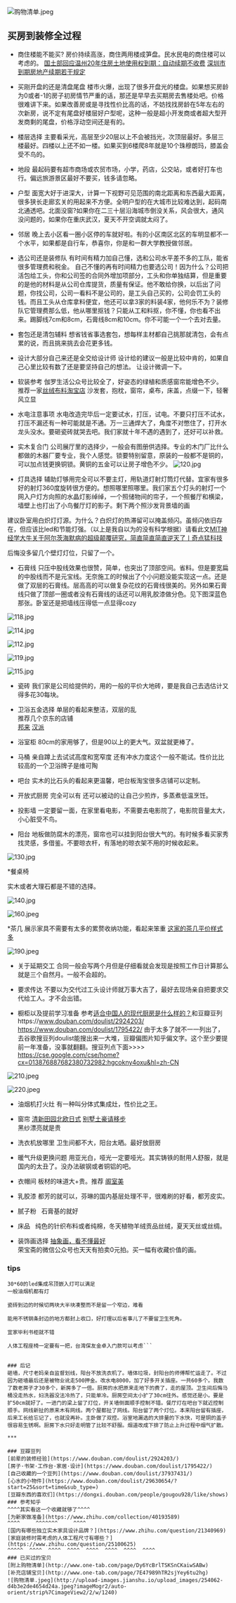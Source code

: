 ![购物清单.jpeg](http://upload-images.jianshu.io/upload_images/254062-c942b76776e42ae7.jpeg?imageMogr2/auto-orient/strip%7CimageView2/2/w/1240)
## **买房到装修全过程**

* 商住楼能不能买?
房价持续高涨，商住两用楼成笋盘。民水民电的商住楼可以考虑的。
[国土部回应温州20年住房土地使用权到期：自动续期不收费](http://www.yicai.com/news/5189858.html)
[深圳市到期房地产续期若干规定](http://www.docin.com/p-12361447.html)

* 买刚开盘的还是清盘尾盘
楼市火爆，出现了很多开盘光的楼盘。如果想买房龄为0或者-1的房子初房情节严重的话，那还是早早去买期房去售楼处吧。价格很难讲下来。如果改善房或是寻找性价比高的话，不妨找找房龄在5年左右的次新房，说不定有尾盘好楼层好户型呢，这种一般是超小开发商或者超大型开发商剩的尾盘，价格浮动空间还是有的。

* 楼层选择
主要看采光，高层至少20层以上不会被挡光，次顶层最好。多层三楼最好。四楼以上还不如一楼。如果买到6楼爬8年就是10个珠穆朗玛，膝盖会受不鸟的。


* 地段
最起码要有超市商场或农贸市场，小学，药店，公交站，或者好打车也行。偏远旅游景区最好不要买，钱多请忽略。

* 户型
面宽大好于进深大，计算一下视野可见范围的南北距离和东西最大距离，很多狭长走廊玄关的用起来不方便。全明户型的在大城市比较难达到，起码南北通透吧。北面没窗?如果你在二三十层沿海城市倒没关系，风会很大，通风没问题的，如果你在重庆武汉，夏天不开空调就太闷了。

* 邻居
晚上去小区看一圈小区停的车就好啦。有的小区南区北区的车明显都不一个水平，如果都是自行车，恭喜你，你是和一群大学教授做邻居。

* 选公司还是装修队
有时间有精力加自己懂，选和公司水平差不多的工队，能省很多管理费和税金。
自己不懂的再有时间精力也要选公司！因为什么？公司把活包给工头，你和公司签的合同外增加项部分，工头和你单独结算，但是重要的是他的材料是从公司仓库提货，质量有保证。他不敢给你换，以后出了问题，你找公司，公司一看料不是公司的，是工头自己买的，公司会罚工头的钱。而且工头从仓库拿料便宜，他还可以拿3家的料装4家，他何乐不为？装修队它管理费那么低，他从哪里抠钱？只能从工和料抠，你不懂，你也看不出来。踢脚线7cm和8cm，石膏线8cm和10cm。你不可能一个一个去对去量。

* 套包还是清包辅料
想省钱省事选套包，想每样主材都自己挑那就清包，会有点累的说，而且挑来挑去会花更多钱。

* 设计大部分自己来还是全交给设计师
设计给的建议一般是比较中肯的，如果自己心里比较有数了还是要坚持自己的想法。
让设计微调一下。

* 软装参考
伽罗生活公众号比较全了，好姿态的绿植和质感窗帘能增色不少。
推荐一家[丝绒布料淘宝店](https://shop108540076.taobao.com/shop/view_shop.htm?spm=a1z09.2.0.0.ZIe1ZV&user_number_id=545072408)
沙发套，抱枕，窗帘，桌布，床盖，点缀一下，轻奢风立显

* 水电注意事项
水电改造完毕后一定要试水，打压，试电。不要只打压不试水，打压不漏还有一种可能就是不通。万一三通焊大了，角度不对憋住了，打开水龙头没水。要砸瓷砖就哭去吧。我们家就十年不遇的遇到了，还好可以补救。

* 实木复合门
公司展厅里的选择少，一般会有图册供选择。专业的木门厂比什么都做的木器厂要专业，我个人感觉。锁要特别留意，原装的一般都不是铜的，可以加点钱更换铜锁。黄铜的五金可以让房子增色不少。
![120.jpg](http://upload-images.jianshu.io/upload_images/254062-c05f90447ebebad2.jpg?imageMogr2/auto-orient/strip%7CimageView2/2/w/1240)

* 灯具选择
辅助灯够用完全可以不要主灯，用轨道灯射灯筒灯代替。宜家有很多好的射灯360度旋转很方便的。想照哪里照哪里。我们家五个灯头的射灯一个网入户灯方向照的水晶灯影绰绰，一个照储物间的帘子，一个照餐厅和横梁，墙壁上也打出了小鸟餐厅灯的影子。剩下两个照沙发背景墙的画  

建议卧室用白炽灯灯源。为什么？白炽灯的热滞留可以掩盖频闪。虽频闪依旧存在，但应该比led和节能灯强。（以上是我自以为的没有科学根据）请看此文[MIT神经学大牛关于阿尔茨海默病的超级颠覆研究，简直简直简直逆天了丨奇点猛科技](http://mp.weixin.qq.com/s?__biz=MzA4MjA2MDI5OQ==&mid=2659471882&idx=1&sn=0be77d730e08b584314f9705f20d1ab2&scene=0#wechat_redirect)  

后悔没多留几个壁灯灯位，只留了一个。

* 石膏线
只压中股线效果也很赞，简单，也突出了顶部空间。省料。但是要宽扁的中股线而不是元宝线。无奈施工的时候出了个小问题没能实现这一点。还是做了双层的石膏线。层高高的可以做复杂花纹的石膏线很美的。另外如果石膏线只做了顶部一圈或者没有石膏线的话还可以用乳胶漆做分色。见下图深蓝色那张。卧室还是把墙线压得低一点显得cozy

![118.jpg](http://upload-images.jianshu.io/upload_images/254062-4e9b2a3254e5129a.jpg?imageMogr2/auto-orient/strip%7CimageView2/2/w/1240)

![114.jpg](http://upload-images.jianshu.io/upload_images/254062-13a88897f68168dc.jpg?imageMogr2/auto-orient/strip%7CimageView2/2/w/1240)

![112.jpg](http://upload-images.jianshu.io/upload_images/254062-86fed5a209c38ce3.jpg?imageMogr2/auto-orient/strip%7CimageView2/2/w/1240)

![119.jpg](http://upload-images.jianshu.io/upload_images/254062-698cc2d5f4584909.jpg?imageMogr2/auto-orient/strip%7CimageView2/2/w/1240)

![115.jpg](http://upload-images.jianshu.io/upload_images/254062-70e03cc640ba083d.jpg?imageMogr2/auto-orient/strip%7CimageView2/2/w/1240)


* 瓷砖
我们家是公司给提供的，用的一般的平价大地砖，要是我自己去选估计又得多花30每块。

* 卫浴五金选择
单层的看起来整洁，双层的乱  
推荐几个京东的店铺  
[邦来](https://banglai.jd.com/)
[汉派](https://hpbchina.jd.com/)  

* 浴室柜
80cm的家用够了，但是90以上的更大气。双盆就更棒了。

* 马桶
亲自蹲上去试试高度和宽窄度
还有冲水力度这个一般不能试。性价比比较高的一个卫浴牌子是维可陶

* 吧台
实木的比石头的看起来更温馨，吧台板淘宝很多店铺可以定制。

* 开放式厨房
完全可以有
还可以被动的让自己少煎炸，多蒸煮低温烹饪。

* 投影墙
一定要留一面，在家里看电影，不需要去电影院了，电影院音量太大，小心脏受不鸟。

* 阳台
地板做防腐木的漂亮，窗帘也可以挂到阳台很大气的。有时候多看买家秀找灵感，多借鉴。不要晾衣杆，有落地的晾衣架不用的时候收起来。

![130.jpg](http://upload-images.jianshu.io/upload_images/254062-240539d4ddaf8214.jpg?imageMogr2/auto-orient/strip%7CimageView2/2/w/1240)


*餐桌椅

实木或者大理石都是不错的选择。

![140.jpg](http://upload-images.jianshu.io/upload_images/254062-91524504f6f4d88b.jpg?imageMogr2/auto-orient/strip%7CimageView2/2/w/1240)

![160.jpeg](http://upload-images.jianshu.io/upload_images/254062-179cdd92fd05ba9e.jpeg?imageMogr2/auto-orient/strip%7CimageView2/2/w/1240)


*茶几
展示家具不需要有太多的累赘收纳功能，看起来笨重
[这家的茶几平价样式多](https://detail.tmall.com/item.htm?spm=a1z10.5-b.w4011-13670242576.53.YwkpXT&id=533943346980&rn=df8fa2084764afd03f3f80c40bc2d711&abbucket=1&sku_properties=29112:97926)

![190.jpeg](http://upload-images.jianshu.io/upload_images/254062-2004db8115920056.jpeg?imageMogr2/auto-orient/strip%7CimageView2/2/w/1240)

* 关于延期交工
合同一般会写两个月但是仔细看就会发现是按照工作日计算那么就是三个自然月。一般不会超的。

* 要求传达
不要以为交代过工头设计师就万事大吉了，最好去现场亲自把要求交代给工人。才不会出错。

* 橱柜以及提前学习准备
参考[适合中国人的现代厨房是什么样的？](https://www.zhihu.com/question/24114364)和豆瓣豆列https://www.douban.com/doulist/2924203/
https://www.douban.com/doulist/1795422/
由于太多了就不一一列出了，去谷歌搜豆列doulist能搜出来一大堆，豆瓣偏图片知乎偏文字。这个至少要提前一年准备，没事就翻翻。搜豆列点下面>>>>
https://cse.google.com/cse/home?cx=013876887682380732982:hgcokny4oxu&hl=zh-CN

![210.jpeg](http://upload-images.jianshu.io/upload_images/254062-9c8cc7e479783ef9.jpeg?imageMogr2/auto-orient/strip%7CimageView2/2/w/1240)

![220.jpeg](http://upload-images.jianshu.io/upload_images/254062-2567487fce4f4cfb.jpeg?imageMogr2/auto-orient/strip%7CimageView2/2/w/1240)


* 油烟机打火灶
有一种叫分体式集成灶，性价比之王。

* 窗帘
[清新田园北欧日式](https://cbhe.jiyoujia.com/index.htm )
[别墅土豪请移步](https://fanding.tmall.com/index.htm?spm=a220o.1000855.w5002-8525065294.2.bQxCVO)  
黑纱漂亮就是贵

* 洗衣机放哪里
卫生间都不大，阳台太晒。最好放厨房

* 暖气升级更换问题
用亚光白，哑光一定要哑光。其实铸铁的耐用人舒服，就是国内的太丑了。没办法碳钢或者铜铝的吧。

* 衣帽间
板材的味道大+贵。推荐 [阁室美](https://geshimei.tmall.com/shop/view_shop.htm?user_number_id=2003901320)

* 乳胶漆
都芳的就可以，芬琳的国内基层处理不平，很难刷的好看，都芳皮实。

* 腻子粉  
石膏基的就好

* 床品  
纯色的针织布料或者纯棉，冬天植物羊绒贡品丝绒，夏天天丝或丝绸。

* 装饰画选择
[抽象画，看不懂最好](https://yidalijiaju.tmall.com/search.htm?search=y)  
荣宝斋的微信公众号也天天有拍卖0元拍。买一幅有收藏价值的画。

### tips  
``` 厨房灯要够亮  
30*60的led集成吊顶嵌入灯可以满足  
一般油烟机都有灯  

瓷砖到边的时候切两块大半块凑整而不是留一个窄边，难看  

能用不锈钢条封边的地方都封上收口，好打理以后省事儿了不要留卫生死角。  

宜家毕利书柜就不错  
  
人体工程座椅一定要有一把，台湾保友金卓入门款可以考虑```  


### 后记  
砸墙，尺寸老妈亲自监督划线，阳台不放洗衣机了。墙体垃圾，封阳台的师傅帮忙运走了。不过因为砸墙最后还是被物业讹走500押金。改水电8000，加了好多开关插座。一共60多个。我数了数老房子才30多个，新房多了一倍。厨房的水把原来走地下的费了，走的屋顶。卫生间后悔马桶没走热水，妇洗器没法冷热了，只能单冷。厨房空间太小扩了30cm往外。感觉还是小。要是扩50cm就好了。一进门的梁上留了灯位，开关墙侧面顺手控制不错。餐厅灯在吧台下就近控制顺手。网线新扯的原来木有网线。两个屋都扯了网线。阳台留了两个灯位。本来阳台留有插座，后来工长给忘记了，也就没再补。主卧做了双控。浴室地漏选的大排量的下水快，可是铜的盖子很容易生锈啊。厨房下水只好走明管了比较不舒服。烟道改成下排了防止上升过程中烟气扩散。  

***  

### 豆瓣豆列  
[前辈的装修经验](https://www.douban.com/doulist/2924203/)  
[房子·书架·工作台·家居·设计](https://www.douban.com/doulist/1795422/)    
[自己收藏的一个豆列](https://www.douban.com/doulist/37937431/)  
[心水的小物件](https://www.douban.com/doulist/29630654/?start=25&sort=time&sub_type=)  
[豆瓣东西的喜欢们](https://dongxi.douban.com/people/gougou928/like/shows)  
### 参考知乎
^^^^其实看这一个收藏就够了^^^^  
[为新家做准备](https://www.zhihu.com/collection/40193589)  
^^^^     ^^^^^^^     ^^^^
[国内有哪些独立实木家具设计品牌？](https://www.zhihu.com/question/21340969)   
[家庭装修时需考虑的人体工程尺寸有哪些？](https://www.zhihu.com/question/25100625)  
^^^^^  ^^^^  ^^^^  ^^^^  ^^^^  ^^^^  ^^^^  ^^^^
### 已买过的宝贝  
[附上购物清单](http://www.one-tab.com/page/Dy6YcBrlTSKSnCKaiwSABw)  
[补充店铺宝贝](http://www.one-tab.com/page/7E47989hTR2sjYey6tu2hg)  
![购物清单.jpeg](http://upload-images.jianshu.io/upload_images/254062-d4b3e2de4654d24a.jpeg?imageMogr2/auto-orient/strip%7CimageView2/2/w/1240)  
